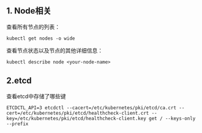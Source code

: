 ## 1. Node相关
查看所有节点的列表：

    kubectl get nodes -o wide
查看节点状态以及节点的其他详细信息：  

    kubectl describe node <your-node-name>


## 2.etcd

查看etcd中存储了哪些键

    ETCDCTL_API=3 etcdctl --cacert=/etc/kubernetes/pki/etcd/ca.crt --cert=/etc/kubernetes/pki/etcd/healthcheck-client.crt --key=/etc/kubernetes/pki/etcd/healthcheck-client.key get / --keys-only --prefix
